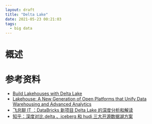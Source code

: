 ```yaml
---
layout: draft
title: "Delta Lake"
date: 2021-05-23 00:21:03
tags:
  - big data
---
```


# 概述

# 参考资料

+ [Build Lakehouses with Delta Lake](https://delta.io/)
+ [Lakehouse: A New Generation of Open Platforms that Unify Data Warehousing and Advanced Analytics](http://cidrdb.org/cidr2021/papers/cidr2021_paper17.pdf)
+ [飞总聊 IT ：DataBricks 新项目 Delta Lake 的深度分析和解读](https://mp.weixin.qq.com/s/j7ja_pzHsT519u-maP4T-A)
+ [知乎：深度对比 delta 、iceberg 和 hudi 三大开源数据湖方案](https://zhuanlan.zhihu.com/p/110748218)
